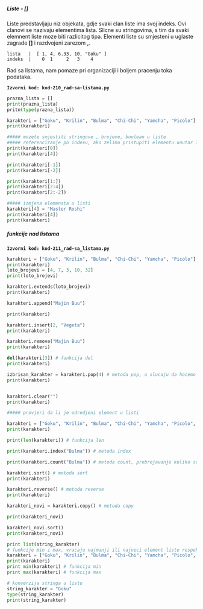 
<div style="page-break-after: always;"></div>

##### Liste - []

Liste predstavljaju niz objekata, gdje svaki clan liste ima svoj indeks. Ovi 
clanovi se nazivaju elementima lista. Slicne su stringovima, s tim da svaki 
elemnent liste moze biti razlicitog tipa. Elementi liste su smjesteni u 
uglaste zagrade **[]** i razdvojeni zarezom **,**. 

```text
lista   |  [ 1, 4, 6.33, 10, "Goku" ]
indeks  |    0  1     2   3    4  
```

Rad sa listama, nam pomaze pri organizaciji i boljem pracenju toka podataka.

**`Izvorni kod: kod-210_rad-sa-listama.py`**
```python
prazna_lista = []
print(prazna_lista)
pritn(type(prazna_lista))

karakteri = ["Goku", "Krilin", "Bulma", "Chi-Chi", "Yamcha", "Picolo"]
print(karakteri)

##### mozete smjestiti stringove , brojeve, boolean u liste
##### referenciranje po indexu, ako zelimo pristupiti elementu unutar liste
print(karakteri[0])
print(karakteri[4])

print(karakteri[-1])
print(karakteri[-2])

print(karakteri[1:])
print(karakteri[2:4])
print(karakteri[2:-2])

##### izmjena elemenata u listi
karakteri[4] = "Master Roshi"
print(karakteri[4])
print(karakteri)
```

##### funkcije nad listama
**`Izvorni kod: kod-211_rad-sa_listama.py`**
```python
karakteri = ["Goku", "Krilin", "Bulma", "Chi-Chi", "Yamcha", "Picolo"]
print(karakteri)
loto_brojevi = [4, 7, 3, 10, 32]
print(loto_brojevi)

karakteri.extends(loto_brojevi)
print(karakteri)

karakteri.append("Majin Buu")

print(karakteri)

karakteri.insert(2, "Vegeta")
print(karakteri)

karakteri.remove("Majin Buu")
print(karakteri)

del(karakteri[3]) # funkcija del
print(karakteri)

izbrisan_karakter = karakteri.pop(4) # metoda pop, u slucaju da hocemo da sacuvamo izbrisani element
print(karakteri)


karakteri.clear("")
print(karakteri)

##### provjeri da li je odredjeni element u listi

karakteri = ["Goku", "Krilin", "Bulma", "Chi-Chi", "Yamcha", "Picolo", "Bulma"]
print(karakteri)

print(len(karakteri)) # funkcija len

print(karakteri.index("Bulma")) # metoda index

print(karakteri.count("Bulma")) # metoda count, prebrojavanje koliko se trazeni element pojavljuje u listi

karakteri.sort() # metoda sort
print(karakteri)

karakteri.reverse() # metoda reverse
print(karakteri)

karakteri_novi = karakteri.copy() # metoda copy

print(karakteri_novi)

karakteri_novi.sort()
print(karakteri_novi)

print list(string_karakter)
# funkcije min i max, vracaju najmanji ili najveci element liste respektivno
karakteri = ["Goku", "Krilin", "Bulma", "Chi-Chi", "Yamcha", "Picolo", "Bulma"]
print(karakteri)
print min(karakteri) # funkcija min
print max(karakteri) # funkcija max

# konverzija stringa u listu
string_karakter = "Goku"
type(string_karakter)
print(string_karakter)
```
